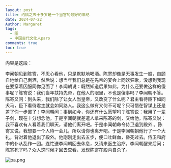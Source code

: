```yaml
---
layout: post
title: 约稿之五十多岁是一个当官的最好的年纪
date: 2024-07-22
Author: Margaret
tags:
  - 图
  - 中国古代文化人paro
comments: true
toc: true
---
```

内容是这段：

李闻朝见到陈寄，不忍心看他，只是默默地喝酒。陈寄却像是无事发生一般，自顾自地给自己倒酒，然后说：想当年我们总是在先帝的宴会上同饮狂歌，没想到我现在要穿着囚服同你见面了！李闻朝说：既然知道后果如此，为什么还要做这样的傻事呢？陈寄说：我们当年扶持先帝，在他人的眼里，不也是傻事吗？李闻朝不答。陈寄又问：到头来，我们除了让女人当皇帝，又改变了什么呢？君主看待臣下如同犬马，臣下看待君主就会如同路人。我这么做有又何不可呢？只可惜在智谋上还是差了你一步罢了！李闻朝问：事到如今，你还有什么愿望吗？陈寄说：我用了一辈子剑，现在十分想念他。于是李闻朝就差遣人拿来陈寄的剑，交给他。陈寄又说：我不喜欢有人看着我们聊天，请他们离开吧。于是李闻朝命令侍卫退到殿外 。陈寄又说，我想要一个人待一会儿，所以请你也离开吧。于是李闻朝朝他行了一个大礼，背对着他退出了殿外。他刚刚走出去五步，便口吐鲜血，昏死过去。侍卫和府中的仆从乱作一团。连忙送李闻朝回去休息，又请来医生治疗。李闻朝醒来后问；陈寄死了吗？众人这时候才回去查看，发现陈寄在殿内自杀了。

![pa.png](https://s2.loli.net/2024/07/28/rHWgNPpv1wD2ejY.png)
